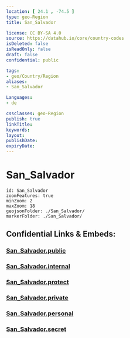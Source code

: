 ```yaml
---
location: [ 24.1 , -74.5 ] 
type: geo-Region
title: San_Salvador

license: CC BY-SA 4.0
source: https://datahub.io/core/country-codes
isDeleted: false
isReadOnly: false
draft: false
confidential: public

tags:
- geo/Country/Region
aliases:
- San_Salvador

Languages:
- de

cssclasses: geo-Region
publish: true
linkTitle: 
keywords: 
layout: 
publishDate: 
expiryDate: 
---
```


# San_Salvador

```leaflet
id: San_Salvador
zoomFeatures: true 
minZoom: 2 
maxZoom: 18
geojsonFolder: ./San_Salvador/
markerFolder: ./San_Salvador/
```


## Confidential Links & Embeds: 

### [San_Salvador.public](/_public/\Earth\Continent\America~Caribbean\Bahamas\Districts~BahamasSan_Salvador.public.md) 

### [San_Salvador.internal](/_internal/\Earth\Continent\America~Caribbean\Bahamas\Districts~BahamasSan_Salvador.internal.md) 

### [San_Salvador.protect](/_protect/\Earth\Continent\America~Caribbean\Bahamas\Districts~BahamasSan_Salvador.protect.md) 

### [San_Salvador.private](/_private/\Earth\Continent\America~Caribbean\Bahamas\Districts~BahamasSan_Salvador.private.md) 

### [San_Salvador.personal](/_personal/\Earth\Continent\America~Caribbean\Bahamas\Districts~BahamasSan_Salvador.personal.md) 

### [San_Salvador.secret](/_secret/\Earth\Continent\America~Caribbean\Bahamas\Districts~BahamasSan_Salvador.secret.md)

